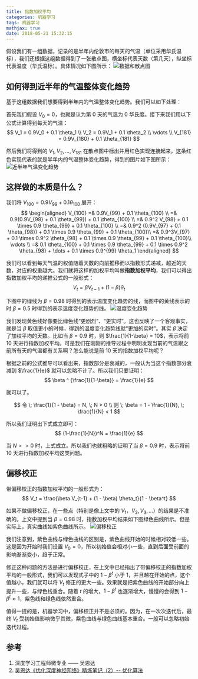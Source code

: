 ```yaml
---
title: 指数加权平均
categories: 机器学习
tags: 机器学习
mathjax: true
date: 2018-05-21 15:32:15
---
```


假设我们有一组数据，记录的是半年内伦敦市的每天的气温（单位采用华氏温标），我们还根据这组数据得到了一张散点图，横坐标代表天数（第几天），纵坐标代表温度（华氏温标）。具体情况如下图所示：
![数据和散点图](/img/exponentially_weighted_averages_1.png)


## 如何得到近半年的气温整体变化趋势
基于这组数据我们想要得到半年内的气温整体变化趋势。我们可以如下处理：

首先我们假设 $V_0 = 0$，也就是认为第 0 天的气温为 0 华氏度。接下来我们用以下公式计算得到每天的气温：
$$
V_1 = 0.9V_0 + 0.1 \theta_1 \\
V_2 = 0.9V_1 + 0.1 \theta_2 \\
\vdots \\
V_{181} = 0.9V_{180} + 0.1 \theta_{181}
$$

然后我们将得到的 $V_1, V_2, \dots, V_{181}$ 在散点图中标出并用红色实现连接起来，这条红色实现代表的就是半年内的气温整体变化趋势，得到的图片如下图所示：
![近半年气温变化趋势](/img/exponentially_weighted_averages_2.png)

## 这样做的本质是什么？
我们将 $V_{100} = 0.9V_{99} + 0.1 \theta_{100}$ 展开：
$$
\begin{aligned}
V_{100}
=& 0.9V_{99} + 0.1 \theta_{100} \\
=& 0.9(0.9V_{98} + 0.1 \theta_{99}) + 0.1 \theta_{100} \\
=& 0.9^2 V_{98} + 0.1 \times 0.9 \theta_{99} + 0.1 \theta_{100} \\
=& 0.9^2 (0.9V_{97} + 0.1 \theta_{98}) + 0.1 \times 0.9 \theta_{99} +  0.1 \theta_{100}\\
=& 0.9^3V_{97} + 0.1 \times 0.9^2 \theta_{98} + 0.1 \times 0.9 \theta_{99} +  0.1 \theta_{100}\\
\vdots \\
=& 0.1 \theta_{100} + 0.1 \times 0.9 \theta_{99} + 0.1 \times 0.9^2 \theta_{98} + \dots + 0.1 \times 0.9^{99} \theta_1 
\end{aligned}
$$

我们可以看到每天气温的权值随着天数的向前推移而以指数形式递减，越近的天数，对应的权重越大。我们就将这样的加权平均叫做**指数加权平均**，我们可以得出指数加权平均的递推公式的一般形式：
$$
V_t = \beta V_{t-1} + (1 - \beta) \theta_t
$$

下图中的绿线为 $\beta = 0.98$ 时得到的表示温度变化趋势的线，而图中的黄线表示的时 $\beta = 0.5$ 时得到的表示温度变化趋势的线。
![温度变化趋势](/img/exponentially_weighted_averages_3.png)

我们发现黄色线好像要比绿色线“更剧烈”、“更实时”。这也反映了一个客观事实，就是当 $\beta$ 取值更小的时候，得到的温度变化趋势线就“更加的实时”。其实 $\beta$ 决定了加权平均的天数。比如当 $\beta = 0.9$ 时，则 $\frac{1}{1-\beta} = 10$，表示将前 10 天进行指数加权平均。可是我们在刚刚的推导过程中明明发现当前的气温跟之前所有天的气温都有关系啊？怎么能说是前 10 天的指数加权平均呢？

根据之前的公式推导可以看出来，指数部分是衰减的，一般认为当这个指数部分衰减到 $\frac{1}{e}$ 就可以忽略不计了。所以我们只要证明：
$$
\beta ^ {\frac{1}{1-\beta}} = \frac{1}{e}
$$

就可以了。

$$
令 \; \frac{1}{1 - \beta} = N, \; N > 0 \\
则 \; \beta = 1 - \frac{1}{N}, \; \frac{1}{N} < 1
$$

所以我们证明出下式成立即可：
$$
(1-\frac{1}{N})^N = \frac{1}{e}
$$

当 $N >> 0$ 时，上式成立。所以我们也就粗略的证明了当 $\beta = 0.9$ 时，表示将前 10 天进行指数加权平均这类问题。

## 偏移校正
带偏移校正的指数加权平均的一般形式为：
$$
V_t = \frac{\beta V_{t-1} + (1 - \beta) \theta_t}{1 - \beta^t}
$$

如果不做偏移校正，在一些点（特别是像上文中的 $V_1，V_2, V_3,\dots$）的结果是不准确的。上文中提到当 $\beta=0.98$ 时，指数加权平均结果如下图绿色曲线所示。但是实际上，真实曲线如紫色曲线所示。
![偏移校正](/img/exponentially_weighted_averages_4.png)

我们注意到，紫色曲线与绿色曲线的区别是，紫色曲线开始的时候相对较低一些。这是因为开始时我们设置 $V_0=0$，所以初始值会相对小一些，直到后面受前面的影响渐渐变小，趋于正常。

修正这种问题的方法是进行偏移校正，在上文中已经指出了带偏移校正的指数加权平均的一般形式，我们可以发现式子中的 $1 - \beta^t$ 小于 1，并且越在开始的点，这个值越小，我们就可以将 $V_t$ 修正的更大一些。效果就是把紫色曲线的开始部分向上提升一些，与绿色线重合。随着 $t$ 的增大，$1 - \beta^t$ 也逐渐增大，慢慢的会得到 $1 - \beta^t \approx 1$，紫色线和绿色线依然重合。

值得一提的是，机器学习中，偏移校正并不是必须的。因为，在一次次迭代后，最终 $V_t$ 受初始值影响微乎其微，紫色曲线与绿色曲线基本重合。一般可以忽略初始迭代过程。

## 参考
1. 深度学习工程师微专业 —— 吴恩达
2. [吴恩达《优化深度神经网络》精炼笔记（2）-- 优化算法](https://mp.weixin.qq.com/s?__biz=MzIwOTc2MTUyMg==&mid=2247483958&idx=1&sn=78ed60b5035ef77ad07d1b2c5e61da57&chksm=976fa7aba0182ebd5271b00dfe78f74c1be88ce286ec59c3d79cbb68b10f10051b36dbb727ec&scene=21#wechat_redirect)

